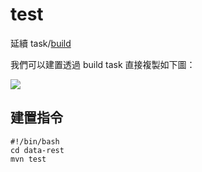 test
====

延續 task/[build](./build.md)

我們可以建置透過 build task 直接複製如下圖：

![](../images/test/addTestTask.png)

建置指令
--------

```
#!/bin/bash
cd data-rest
mvn test
```
